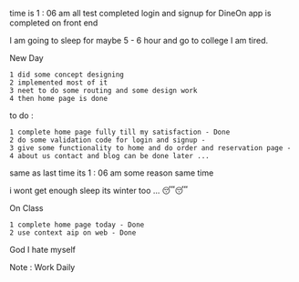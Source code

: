 time is 1 : 06 am 
all test completed
login and signup for DineOn app is completed on front end

I am going to sleep for maybe 5 - 6 hour and go to college
I am tired.


New Day 

    1 did some concept designing
    2 implemented most of it
    3 neet to do some routing and some design work
    4 then home page is done


to do :

    1 complete home page fully till my satisfaction - Done
    2 do some validation code for login and signup -
    3 give some functionality to home and do order and reservation page -
    4 about us contact and blog can be done later ...

same as last time its 1 : 06 am some reason same time 

i wont get enough sleep its winter too ... 😴😴


On Class 

    1 complete home page today - Done
    2 use context aip on web - Done


God I hate myself


Note : 
    Work Daily
